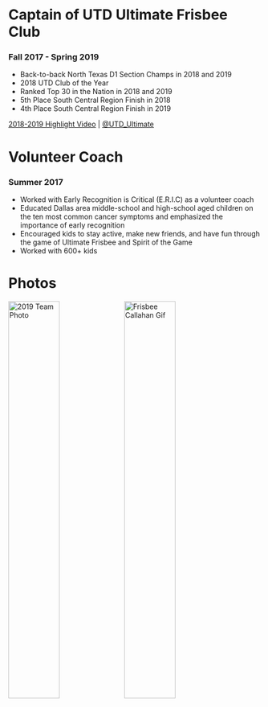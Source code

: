 # Captain of UTD Ultimate Frisbee Club #

### Fall 2017 - Spring 2019 ###

* Back-to-back North Texas D1 Section Champs in 2018 and 2019
* 2018 UTD Club of the Year
* Ranked Top 30 in the Nation in 2018 and 2019
* 5th Place South Central Region Finish in 2018
* 4th Place South Central Region Finish in 2019

[2018-2019 Highlight Video](https://www.youtube.com/watch?v=4r8Ge9GLyUU) |  [@UTD_Ultimate](https://twitter.com/UTD_Ultimate)

# Volunteer Coach #

### Summer 2017 ####

* Worked with Early Recognition is Critical (E.R.I.C) as a volunteer coach
* Educated Dallas area middle-school and high-school aged children on the ten most common cancer symptoms and emphasized the importance of early recognition
* Encouraged kids to stay active, make new friends, and have fun through the game of Ultimate Frisbee and Spirit of the Game
* Worked with 600+ kids

# Photos #

<img src="assets/interests/images/woof-scaled.jpg" width="45%" alt="2019 Team Photo" />
<img src="assets/interests/images/callahan.gif" width="45%" alt="Frisbee Callahan Gif" />